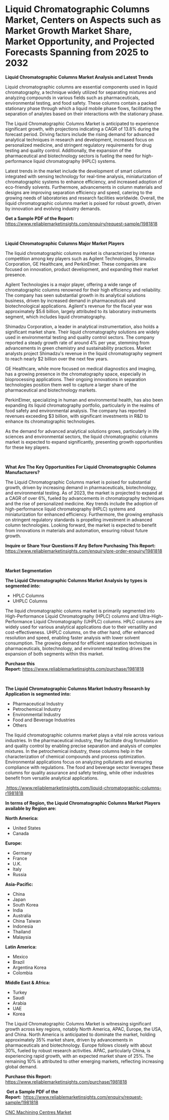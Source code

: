 <p><h1>Liquid Chromatographic Columns Market, Centers on Aspects such as Market Growth Market Share, Market Opportunity, and Projected Forecasts Spanning from 2025 to 2032</h1></p><p><strong>Liquid Chromatographic Columns Market Analysis and Latest Trends</strong></p>
<p><p>Liquid chromatographic columns are essential components used in liquid chromatography, a technique widely utilized for separating mixtures and analyzing compounds in various fields such as pharmaceuticals, environmental testing, and food safety. These columns contain a packed stationary phase through which a liquid mobile phase flows, facilitating the separation of analytes based on their interactions with the stationary phase.</p><p>The Liquid Chromatographic Columns Market is anticipated to experience significant growth, with projections indicating a CAGR of 13.8% during the forecast period. Driving factors include the rising demand for advanced analytical techniques in research and development, increased focus on personalized medicine, and stringent regulatory requirements for drug testing and quality control. Additionally, the expansion of the pharmaceutical and biotechnology sectors is fueling the need for high-performance liquid chromatography (HPLC) systems.</p><p>Latest trends in the market include the development of smart columns integrated with sensing technology for real-time analysis, miniaturization of chromatographic systems to enhance efficiency, and increased adoption of eco-friendly solvents. Furthermore, advancements in column materials and designs are improving separation efficiency and speed, catering to the growing needs of laboratories and research facilities worldwide. Overall, the liquid chromatographic columns market is poised for robust growth, driven by innovation and evolving industry demands.</p></p>
<p><strong>Get a Sample PDF of the Report:&nbsp;</strong> <a href="https://www.reliablemarketinsights.com/enquiry/request-sample/1981818?utm_campaign=3206&utm_medium=2&utm_source=Github&utm_content=ia&utm_term=10042025&utm_id=liquid-chromatographic-columns">https://www.reliablemarketinsights.com/enquiry/request-sample/1981818</a></p>
<p>&nbsp;</p>
<p><strong>Liquid Chromatographic Columns Major Market Players</strong></p>
<p><p>The liquid chromatographic columns market is characterized by intense competition among key players such as Agilent Technologies, Shimadzu Corporation, GE Healthcare, and PerkinElmer. These companies are focused on innovation, product development, and expanding their market presence.</p><p>Agilent Technologies is a major player, offering a wide range of chromatographic columns renowned for their high efficiency and reliability. The company has seen substantial growth in its analytical solutions business, driven by increased demand in pharmaceuticals and biotechnological applications. Agilent's revenue for the fiscal year was approximately $5.6 billion, largely attributed to its laboratory instruments segment, which includes liquid chromatography.</p><p>Shimadzu Corporation, a leader in analytical instrumentation, also holds a significant market share. Their liquid chromatography solutions are widely used in environmental testing and quality control sectors. The company reported a steady growth rate of around 4% per year, stemming from advancements in green chemistry and sustainability practices. Market analysts project Shimadzu's revenue in the liquid chromatography segment to reach nearly $2 billion over the next few years.</p><p>GE Healthcare, while more focused on medical diagnostics and imaging, has a growing presence in the chromatography space, especially in bioprocessing applications. Their ongoing innovations in separation technologies position them well to capture a larger share of the pharmaceutical and biotechnology markets.</p><p>PerkinElmer, specializing in human and environmental health, has also been expanding its liquid chromatography portfolio, particularly in the realms of food safety and environmental analysis. The company has reported revenues exceeding $3 billion, with significant investments in R&D to enhance its chromatographic technologies.</p><p>As the demand for advanced analytical solutions grows, particularly in life sciences and environmental sectors, the liquid chromatographic columns market is expected to expand significantly, presenting growth opportunities for these key players.</p></p>
<p>&nbsp;</p>
<p><strong>What Are The Key Opportunities For Liquid Chromatographic Columns Manufacturers?</strong></p>
<p><p>The Liquid Chromatographic Columns market is poised for substantial growth, driven by increasing demand in pharmaceuticals, biotechnology, and environmental testing. As of 2023, the market is projected to expand at a CAGR of over 6%, fueled by advancements in chromatography techniques and the rise of personalized medicine. Key trends include the adoption of high-performance liquid chromatography (HPLC) systems and miniaturization for enhanced efficiency. Furthermore, the growing emphasis on stringent regulatory standards is propelling investment in advanced column technologies. Looking forward, the market is expected to benefit from innovations in materials and automation, ensuring robust future growth.</p></p>
<p><strong>Inquire or Share Your Questions If Any Before Purchasing This Report:</strong> <a href="https://www.reliablemarketinsights.com/enquiry/pre-order-enquiry/1981818?utm_campaign=3206&utm_medium=2&utm_source=Github&utm_content=ia&utm_term=10042025&utm_id=liquid-chromatographic-columns">https://www.reliablemarketinsights.com/enquiry/pre-order-enquiry/1981818</a></p>
<p>&nbsp;</p>
<p><strong>Market Segmentation</strong></p>
<p><strong>The Liquid Chromatographic Columns Market Analysis by types is segmented into:</strong></p>
<p><ul><li>HPLC Columns</li><li>UHPLC Columns</li></ul></p>
<p><p>The liquid chromatographic columns market is primarily segmented into High-Performance Liquid Chromatography (HPLC) columns and Ultra-High-Performance Liquid Chromatography (UHPLC) columns. HPLC columns are widely used for various analytical applications due to their versatility and cost-effectiveness. UHPLC columns, on the other hand, offer enhanced resolution and speed, enabling faster analysis with lower solvent consumption. The growing demand for efficient separation techniques in pharmaceuticals, biotechnology, and environmental testing drives the expansion of both segments within this market.</p></p>
<p><strong>Purchase this Report:&nbsp;</strong><a href="https://www.reliablemarketinsights.com/purchase/1981818?utm_campaign=3206&utm_medium=2&utm_source=Github&utm_content=ia&utm_term=10042025&utm_id=liquid-chromatographic-columns">https://www.reliablemarketinsights.com/purchase/1981818</a></p>
<p>&nbsp;</p>
<p><strong>The Liquid Chromatographic Columns Market Industry Research by Application is segmented into:</strong></p>
<p><ul><li>Pharmaceutical Industry</li><li>Petrochemical Industry</li><li>Environmental Industry</li><li>Food and Beverage Industries</li><li>Others</li></ul></p>
<p><p>The liquid chromatographic columns market plays a vital role across various industries. In the pharmaceutical industry, they facilitate drug formulation and quality control by enabling precise separation and analysis of complex mixtures. In the petrochemical industry, these columns help in the characterization of chemical compounds and process optimization. Environmental applications focus on analyzing pollutants and ensuring compliance with regulations. The food and beverage sector leverages these columns for quality assurance and safety testing, while other industries benefit from versatile analytical applications.</p></p>
<p><a href="https://www.reliablemarketinsights.com/liquid-chromatographic-columns-r1981818?utm_campaign=3206&utm_medium=2&utm_source=Github&utm_content=ia&utm_term=10042025&utm_id=liquid-chromatographic-columns">&nbsp;https://www.reliablemarketinsights.com/liquid-chromatographic-columns-r1981818</a></p>
<p><strong>In terms of Region, the Liquid Chromatographic Columns Market Players available by Region are:</strong></p>
<p>
    <p> <strong> North America: </strong>
        <ul>
            <li>United States</li>
            <li>Canada</li>
        </ul>
        </p> 
    <p> <strong> Europe: </strong>
        <ul>
            <li>Germany</li>
            <li>France</li>
            <li>U.K.</li>
            <li>Italy</li>
            <li>Russia</li>
        </ul>
        </p> 
    <p> <strong> Asia-Pacific: </strong>
        <ul>
            <li>China</li>
            <li>Japan</li>
            <li>South Korea</li>
            <li>India</li>
            <li>Australia</li>
            <li>China Taiwan</li>
            <li>Indonesia</li>
            <li>Thailand</li>
            <li>Malaysia</li>
        </ul>
        </p> 
    <p> <strong> Latin America: </strong>
        <ul>
            <li>Mexico</li>
            <li>Brazil</li>
            <li>Argentina Korea</li>
            <li>Colombia</li>
        </ul>
        </p> 
    <p> <strong> Middle East & Africa: </strong>
        <ul>
            <li>Turkey</li>
            <li>Saudi</li>
            <li>Arabia</li>
            <li>UAE</li>
            <li>Korea</li>
        </ul>
    </p>
    </p>
<p><p>The Liquid Chromatographic Columns Market is witnessing significant growth across key regions, notably North America, APAC, Europe, the USA, and China. North America is anticipated to dominate the market, holding approximately 35% market share, driven by advancements in pharmaceuticals and biotechnology. Europe follows closely with about 30%, fueled by robust research activities. APAC, particularly China, is experiencing rapid growth, with an expected market share of 25%. The remaining 10% is attributed to other emerging markets, reflecting increasing global demand.</p></p>
<p><strong>Purchase this Report: </strong><a href="https://www.reliablemarketinsights.com/purchase/1981818?utm_campaign=3206&utm_medium=2&utm_source=Github&utm_content=ia&utm_term=10042025&utm_id=liquid-chromatographic-columns">https://www.reliablemarketinsights.com/purchase/1981818</a></p>
<p>&nbsp;<strong>Get a Sample PDF of the Report:&nbsp;&nbsp;</strong><a href="https://www.reliablemarketinsights.com/enquiry/request-sample/1981818?utm_campaign=3206&utm_medium=2&utm_source=Github&utm_content=ia&utm_term=10042025&utm_id=liquid-chromatographic-columns">https://www.reliablemarketinsights.com/enquiry/request-sample/1981818</a></p>
<p><strong></strong></p>
<p><p><a href="https://github.com/saaindosya/Market-Research-Report-List-1/blob/main/cnc-machining-centres-market.md?utm_campaign=3206&utm_medium=2&utm_source=Github&utm_content=ia&utm_term=10042025&utm_id=liquid-chromatographic-columns">CNC Machining Centres Market</a></p></p>